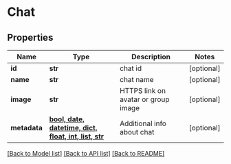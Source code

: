 # Chat

## Properties
Name | Type | Description | Notes
------------ | ------------- | ------------- | -------------
**id** | **str** | chat id | [optional] 
**name** | **str** | chat name | [optional] 
**image** | **str** | HTTPS link on avatar or group image | [optional] 
**metadata** | [**bool, date, datetime, dict, float, int, list, str**](.md) | Additional info about chat | [optional] 

[[Back to Model list]](../README.md#documentation-for-models) [[Back to API list]](../README.md#documentation-for-api-endpoints) [[Back to README]](../README.md)



